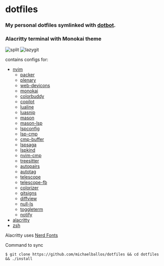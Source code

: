 # dotfiles

### My personal dotfiles symlinked with [dotbot](https://github.com/anishathalye/dotbot). 

### Alacritty terminal with Monokai theme
<img src='https://user-images.githubusercontent.com/92058204/188421679-62469deb-8179-4dee-8ede-a1f2ea6678c6.png' alt='split'></img>
<img src='https://user-images.githubusercontent.com/92058204/188421683-733b063a-3d82-4bf4-a6e3-db02639c35fe.png' alt='lazygit'></img>

contains configs for:
- [nvim](https://neovim.io/)
  - [packer](https://github.com/wbthomason/packer.nvim)
  - [plenary](https://github.com/nvim-lua/plenary.nvim)
  - [web-devicons](https://github.com/kyazdani42/nvim-web-devicons)
  - [monokai](https://github.com/tanvirtin/monokai.nvim)
  - [colorbuddy](https://github.com/tjdevries/colorbuddy.nvim)
  - [copilot](https://github.com/github/copilot.vim)
  - [lualine](https://github.com/nvim-lualine/lualine.nvim)
  - [luasnip](https://github.com/L3MON4D3/LuaSnip)
  - [mason](https://github.com/williamboman/mason.nvim#commands)
  - [mason-lsp](https://github.com/williamboman/mason-lspconfig.nvim)
  - [lspconfig](https://github.com/neovim/nvim-lspconfig)
  - [lsp-cmp](https://github.com/hrsh7th/cmp-nvim-lsp)
  - [cmp-buffer](https://github.com/hrsh7th/cmp-buffer)
  - [lspsaga](https://github.com/glepnir/lspsaga.nvim)
  - [lspkind](https://github.com/onsails/lspkind.nvim)
  - [nvim-cmp](https://github.com/hrsh7th/nvim-cmp)
  - [treesitter](https://github.com/nvim-treesitter/nvim-treesitter)
  - [autopairs](https://github.com/windwp/nvim-autopairs)
  - [autotag](https://github.com/windwp/nvim-ts-autotag)
  - [telescope](https://github.com/nvim-telescope/telescope.nvim)
  - [telescope-fb](https://github.com/nvim-telescope/telescope-file-browser.nvim)
  - [colorizer](https://github.com/norcalli/nvim-colorizer.lua)
  - [gitsigns](https://github.com/lewis6991/gitsigns.nvim)
  - [diffview](https://github.com/sindrets/diffview.nvim)
  - [null-ls](https://github.com/jose-elias-alvarez/null-ls.nvim)
  - [toggleterm](https://github.com/akinsho/toggleterm.nvim)
  - [notify](https://github.com/rcarriga/nvim-notify)
- [alacritty](https://alacritty.org/)
- [zsh](https://www.zsh.org/)

Alacritty uses [Nerd Fonts](https://www.nerdfonts.com/)

Command to sync
```
$ git clone https://github.com/michaelballos/dotfiles && cd dotfiles && ./install
```


